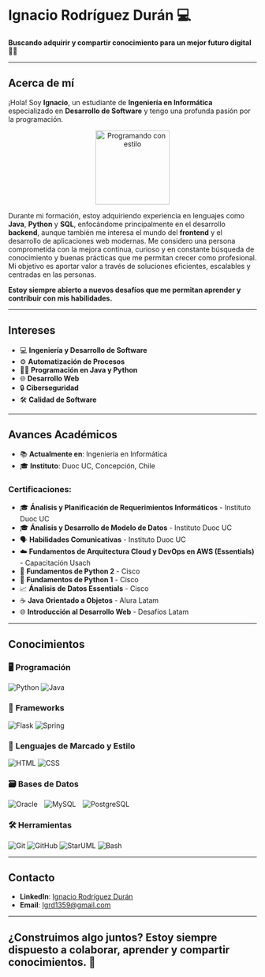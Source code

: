 # Ignacio Rodríguez Durán  💻  
**Buscando adquirir y compartir conocimiento para un mejor futuro digital 👨‍💻**  

---

## **Acerca de mí**  
¡Hola! Soy **Ignacio**, un estudiante de **Ingeniería en Informática** especializado en **Desarrollo de Software** y tengo una profunda pasión por la programación.
<p align="center">
  <img src="https://media2.giphy.com/media/v1.Y2lkPTc5MGI3NjExYTFubzV1bTdzNDA5YzVza3RnM3ZtOHN1M2d2cjQyanV6MXJ4Z3FnZiZlcD12MV9pbnRlcm5hbF9naWZfYnlfaWQmY3Q9Zw/78XCFBGOlS6keY1Bil/giphy.gif" alt="Programando con estilo" width="150"/>
</p>

Durante mi formación, estoy adquiriendo experiencia en lenguajes como **Java**, **Python** y **SQL**, enfocándome principalmente en el desarrollo **backend**, aunque también me interesa el mundo del **frontend** y el desarrollo de aplicaciones web modernas. Me considero una persona comprometida con la mejora continua, curioso y en constante búsqueda de conocimiento y buenas prácticas que me permitan crecer como profesional. Mi objetivo es aportar valor a través de soluciones eficientes, escalables y centradas en las personas.

**Estoy siempre abierto a nuevos desafíos que me permitan aprender y contribuir con mis habilidades.**

---

## **Intereses**  
- 💻 **Ingeniería y Desarrollo de Software**   
- ⚙️ **Automatización de Procesos**  
- 🧑‍💻 **Programación en Java y Python**  
- 🌐 **Desarrollo Web** 
- 🔒 **Ciberseguridad**  
- 🛠 **Calidad de Software** 

---

## **Avances Académicos**  
- 📚 **Actualmente en**: Ingeniería en Informática  
- 🎓 **Instituto**: Duoc UC, Concepción, Chile  

### **Certificaciones**:
- 🎓 **Ánalisis y Planificación de Requerimientos Informáticos** - Instituto Duoc UC
- 🎓 **Ánalisis y Desarrollo de Modelo de Datos** - Instituto Duoc UC
- 🗣️ **Habilidades Comunicativas** - Instituto Duoc UC
- ☁️ **Fundamentos de Arquitectura Cloud y DevOps en AWS (Essentials)** - Capacitación Usach
- 🐍 **Fundamentos de Python 2** - Cisco
- 🐍 **Fundamentos de Python 1** - Cisco  
- 📈 **Ánalisis de Datos Essentials** - Cisco 
- ☕ **Java Orientado a Objetos** - Alura Latam  
- 🌐 **Introducción al Desarrollo Web** - Desafíos Latam

---

## **Conocimientos**

### 🖥️ **Programación**  
![Python](https://img.shields.io/badge/-Python-3776AB?logo=python&logoColor=white)   ![Java](https://img.shields.io/badge/-Java-007396?logo=java&logoColor=white)  

### 🧱 **Frameworks**   
![Flask](https://img.shields.io/badge/-Flask-000000?logo=flask&logoColor=white)   ![Spring](https://img.shields.io/badge/-Spring-6DB33F?logo=spring&logoColor=white)

### 📄 **Lenguajes de Marcado y Estilo**  
![HTML](https://img.shields.io/badge/-HTML-E34F26?logo=html5&logoColor=white)   ![CSS](https://img.shields.io/badge/-CSS-1572B6?logo=css3&logoColor=white)

### 🗃️ **Bases de Datos**  
<span style="margin-right:10px">![Oracle](https://img.shields.io/badge/-Oracle-F80000?logo=oracle&logoColor=white)</span>   <span style="margin-right:10px">![MySQL](https://img.shields.io/badge/-MySQL-4479A1?logo=mysql&logoColor=white)</span>  ![PostgreSQL](https://img.shields.io/badge/-PostgreSQL-336791?logo=postgresql&logoColor=white)

### 🛠️ **Herramientas**  
![Git](https://img.shields.io/badge/-Git-F05032?logo=git&logoColor=white)  ![GitHub](https://img.shields.io/badge/-GitHub-181717?logo=github&logoColor=white)  ![StarUML](https://img.shields.io/badge/-StarUML-1B91F7?logo=appveyor&logoColor=white)  ![Bash](https://img.shields.io/badge/-Bash-4EAA25?logo=gnubash&logoColor=white)

---

## **Contacto**  

- **LinkedIn**: [Ignacio Rodríguez Durán](https://www.linkedin.com/in/ignaciorodriguezduran/)  
- **Email**: [Igrd1359@gmail.com](mailto:Igrd1359@gmail.com)  

---

## ¿Construimos algo juntos? Estoy siempre dispuesto a colaborar, aprender y compartir conocimientos. 🤝 
